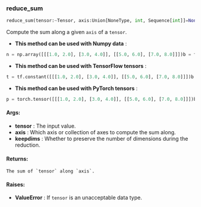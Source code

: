 

### reduce_sum
```python
reduce_sum(tensor:~Tensor, axis:Union[NoneType, int, Sequence[int]]=None, keepdims:bool=False) -> ~Tensor
```
Compute the sum along a given `axis` of a `tensor`.
* **This method can be used with Numpy data** : 
```python
n = np.array([[[1.0, 2.0], [3.0, 4.0]], [[5.0, 6.0], [7.0, 8.0]]])b = fe.backend.reduce_sum(n)  # 36b = fe.backend.reduce_sum(n, axis=0)  # [[6, 8], [10, 12]]b = fe.backend.reduce_sum(n, axis=1)  # [[4, 6], [12, 14]]b = fe.backend.reduce_sum(n, axis=[0,2])  # [14, 22]
```
* **This method can be used with TensorFlow tensors** : 
```python
t = tf.constant([[[1.0, 2.0], [3.0, 4.0]], [[5.0, 6.0], [7.0, 8.0]]])b = fe.backend.reduce_sum(t)  # 36b = fe.backend.reduce_sum(t, axis=0)  # [[6, 8], [10, 12]]b = fe.backend.reduce_sum(t, axis=1)  # [[4, 6], [12, 14]]b = fe.backend.reduce_sum(t, axis=[0,2])  # [14, 22]
```
* **This method can be used with PyTorch tensors** : 
```python
p = torch.tensor([[[1.0, 2.0], [3.0, 4.0]], [[5.0, 6.0], [7.0, 8.0]]])b = fe.backend.reduce_sum(p)  # 36b = fe.backend.reduce_sum(p, axis=0)  # [[6, 8], [10, 12]]b = fe.backend.reduce_sum(p, axis=1)  # [[4, 6], [12, 14]]b = fe.backend.reduce_sum(p, axis=[0,2])  # [14, 22]
```

#### Args:

* **tensor** :  The input value.
* **axis** :  Which axis or collection of axes to compute the sum along.
* **keepdims** :  Whether to preserve the number of dimensions during the reduction.

#### Returns:
    The sum of `tensor` along `axis`.

#### Raises:

* **ValueError** :  If `tensor` is an unacceptable data type.